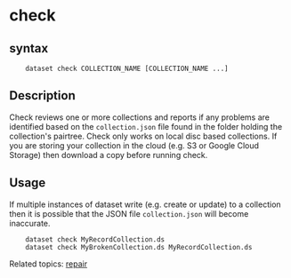 
# check

## syntax

```shell
    dataset check COLLECTION_NAME [COLLECTION_NAME ...]
```

## Description

Check reviews one or more collections and reports if any problems 
are identified based on the `collection.json` file found in the 
folder holding the collection's pairtree. Check only works on local 
disc based collections. If you are storing your collection in
the cloud (e.g. S3 or Google Cloud Storage) then download a copy 
before running check.

## Usage

If multiple instances of dataset write (e.g. create or update) to 
a collection then it is possible that the JSON file `collection.json` 
will become inaccurate.

```shell
    dataset check MyRecordCollection.ds
    dataset check MyBrokenCollection.ds MyRecordCollection.ds
```

Related topics: [repair](repair.html)

